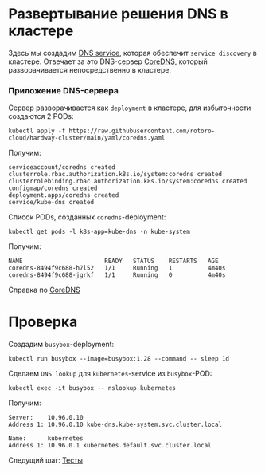 # Развертывание решения DNS в кластере

Здесь мы создадим [DNS service](https://kubernetes.io/docs/concepts/services-networking/dns-pod-service/), которая обеспечит `service discovery` в кластере. Отвечает за это DNS-сервер [CoreDNS](https://coredns.io/), который разворачивается непосредственно в кластере.

### Приложение DNS-сервера

Сервер разворачивается как `deployment` в кластере, для избыточности создаются 2 PODs:

```
kubectl apply -f https://raw.githubusercontent.com/rotoro-cloud/hardway-cluster/main/yaml/coredns.yaml
```

Получим:

```
serviceaccount/coredns created
clusterrole.rbac.authorization.k8s.io/system:coredns created
clusterrolebinding.rbac.authorization.k8s.io/system:coredns created
configmap/coredns created
deployment.apps/coredns created
service/kube-dns created
```

Список PODs, созданных `coredns`-deployment:

```
kubectl get pods -l k8s-app=kube-dns -n kube-system
```

Получим:

```
NAME                       READY   STATUS    RESTARTS   AGE
coredns-8494f9c688-h7l52   1/1     Running   1          4m40s
coredns-8494f9c688-jgrkf   1/1     Running   0          4m40s
```

Справка по [CoreDNS](https://kubernetes.io/docs/tasks/administer-cluster/coredns/#installing-coredns)

# Проверка

Создадим `busybox`-deployment:

```
kubectl run busybox --image=busybox:1.28 --command -- sleep 1d
```

Сделаем `DNS lookup` для `kubernetes`-service из `busybox`-POD:

```
kubectl exec -it busybox -- nslookup kubernetes
```

Получим:

```
Server:    10.96.0.10
Address 1: 10.96.0.10 kube-dns.kube-system.svc.cluster.local

Name:      kubernetes
Address 1: 10.96.0.1 kubernetes.default.svc.cluster.local
```
Следущий шаг: [Тесты](12.md)
